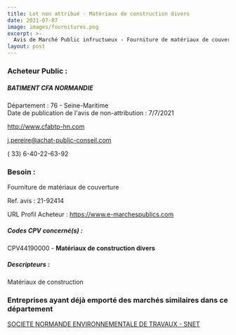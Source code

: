 ```yaml
---
title: Lot non attribué - Matériaux de construction divers
date: 2021-07-07
image: images/fournitures.png
excerpt: >-
  Avis de Marché Public infructueux - Fourniture de matériaux de couverture
layout: post
---
```


### Acheteur Public :
##### BATIMENT CFA NORMANDIE
Département : 76 - Seine-Maritime<br/>
Date de publication de l'avis de non-attribution : 7/7/2021


http://www.cfabtp-hn.com

j.pereire@achat-public-conseil.com

( 33) 6-40-22-63-92
### Besoin :

Fourniture de matériaux de couverture

Ref. avis : 21-92414

URL Profil Acheteur : https://www.e-marchespublics.com

##### Codes CPV concerné(s) :
CPV44190000 - **Matériaux de construction divers** <br/>

##### Descripteurs :
Matériaux de construction <br/>

### Entreprises ayant déjà emporté des marchés similaires dans ce département
<a href="/entreprise-580/siren-834645475">SOCIETE NORMANDE ENVIRONNEMENTALE DE TRAVAUX - SNET</a><br/><br/>
